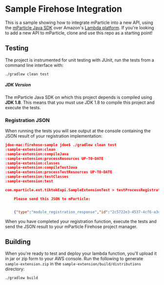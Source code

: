 # Sample Firehose Integration

This is a sample showing how to integrate mParticle into a new API, using the [mParticle Java SDK](https://github.com/mParticle/mparticle-sdk-java) over Amazon's [Lambda platform](https://aws.amazon.com/lambda/). If you're looking to add a new API to mParticle, clone and use this repo as a starting point!

## Testing

The project is instrumented for unit testing with JUnit, run the tests from a command line interface with:

    ./gradlew clean test
    
##### JDK Version

The mParticle Java SDK on which this project depends is compiled using **JDK 1.8**. This means that you must use JDK 1.8 to compile this project and execute the tests.

### Registration JSON

When running the tests you will see output at the console containing the JSON result of your registration implementation:


```json
jdoe-mac:firehose-sample jdoe$ ./gradlew clean test
:sample-extension:clean
:sample-extension:compileJava
:sample-extension:processResources UP-TO-DATE
:sample-extension:classes
:sample-extension:compileTestJava
:sample-extension:processTestResources UP-TO-DATE
:sample-extension:testClasses
:sample-extension:test

com.mparticle.ext.tiktokEapi.SampleExtensionTest > testProcessRegistrationRequest STANDARD_OUT

    Please send this JSON to mParticle:


    {"type":"module_registration_response","id":"2c5722e3-4537-4cf6-a3d0-1c0201b3a579","timestamp_ms":1457468552471,"sdk_version":"1.1.1","name":"Your Company Name","description":"A brief description of your company.","version":"1.0","permissions":{"user_identities":[{"type":"email","encoding":"raw","required":false},{"type":"customer","encoding":"raw","required":false}]},"event_processing_registration":{"account_settings":[{"type":"text","id":"apiKey","name":"API Key","description":"A short description of the purpose and usage of this setting.","visible":true,"required":true,"confidential":true}],"supported_event_types":["custom_event","push_subscription","push_message_receipt","user_attribute_change","user_identity_change"],"supported_runtime_environments":["android","ios"],"max_data_age_hours":24},"audience_processing_registration":{"account_settings":[{"type":"text","id":"apiKey","name":"API Key","description":"A short description of the purpose and usage of this setting.","visible":true,"required":true,"confidential":true}],"audience_subscription_settings":[{"type":"integer","id":"mailingListId","name":"Mailing List ID","visible":true,"required":false}]}}

```

When you have completed your registration function, execute the tests and send the JSON result to your mParticle Firehose project manager.

## Building

When you're ready to test and deploy your lambda function, you'll upload it in jar or zip form to your AWS console. Run the following to generate `sample-extension.zip` in the `sample-extension/build/distributions` directory:

    ./gradlew build
